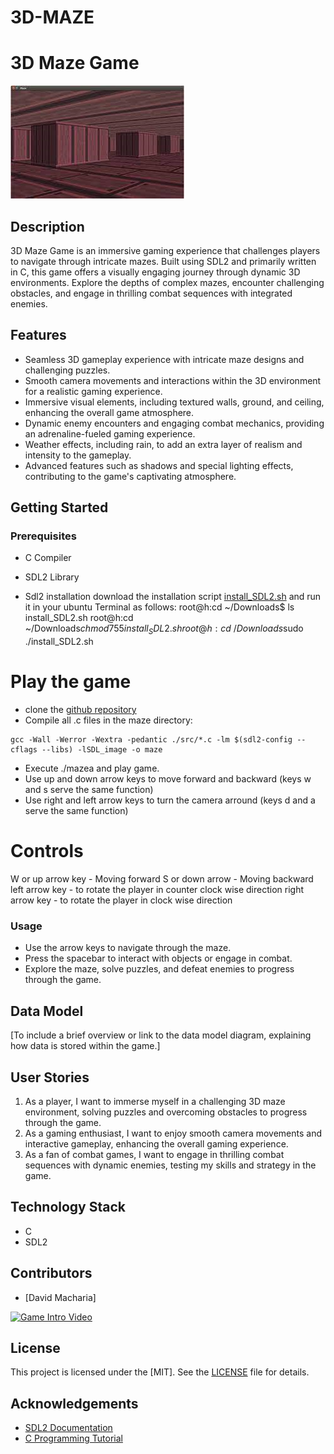 # 3D-MAZE

# 3D Maze Game

![Game Screenshot](screenshot.png)

## Description

3D Maze Game is an immersive gaming experience that challenges players to navigate through intricate mazes. Built using SDL2 and primarily written in C, this game offers a visually engaging journey through dynamic 3D environments. Explore the depths of complex mazes, encounter challenging obstacles, and engage in thrilling combat sequences with integrated enemies.

## Features

- Seamless 3D gameplay experience with intricate maze designs and challenging puzzles.
- Smooth camera movements and interactions within the 3D environment for a realistic gaming experience.
- Immersive visual elements, including textured walls, ground, and ceiling, enhancing the overall game atmosphere.
- Dynamic enemy encounters and engaging combat mechanics, providing an adrenaline-fueled gaming experience.
- Weather effects, including rain, to add an extra layer of realism and intensity to the gameplay.
- Advanced features such as shadows and special lighting effects, contributing to the game's captivating atmosphere.

## Getting Started

### Prerequisites

- C Compiler
- SDL2 Library

 - Sdl2 installation
download the installation script [install_SDL2.sh](https://s3.amazonaws.com/intranet-projects-files/holbertonschool-low_level_programming/graphics_programming/install_SDL2.sh) and run it in your ubuntu Terminal as follows:
root@h:cd ~/Downloads$ ls
install_SDL2.sh
root@h:cd ~/Downloads$chmod 755 install_SDL2.sh
root@h:cd ~/Downloads$sudo ./install_SDL2.sh

# Play the game
 - clone the [github repository](https://github.com/Susiniosgit/3D_Maze.git)
 - Compile all .c files in the maze directory:
  ```
  gcc -Wall -Werror -Wextra -pedantic ./src/*.c -lm $(sdl2-config --cflags --libs) -lSDL_image -o maze
   ```
 - Execute ./mazea and play game.
 - Use up and down arrow keys to move forward and backward (keys w and s serve the same function)
 - Use right and left arrow keys to turn the camera arround (keys d and a serve the same function)
# Controls
 W or up arrow key - Moving forward
 S or down arrow - Moving backward
 left arrow key - to rotate the player in counter clock wise direction
 right arrow key - to rotate the player in clock wise direction

### Usage

- Use the arrow keys to navigate through the maze.
- Press the spacebar to interact with objects or engage in combat.
- Explore the maze, solve puzzles, and defeat enemies to progress through the game.

## Data Model

[To include a brief overview or link to the data model diagram, explaining how data is stored within the game.]

## User Stories

1. As a player, I want to immerse myself in a challenging 3D maze environment, solving puzzles and overcoming obstacles to progress through the game.
2. As a gaming enthusiast, I want to enjoy smooth camera movements and interactive gameplay, enhancing the overall gaming experience.
3. As a fan of combat games, I want to engage in thrilling combat sequences with dynamic enemies, testing my skills and strategy in the game.

## Technology Stack

- C
- SDL2

## Contributors

- [David Macharia]

[![Game Intro Video](https://img.youtube.com/vi/yxflS4_jWE8/0.jpg)](https://youtu.be/yxflS4_jWE8)

## License

This project is licensed under the [MIT]. See the [LICENSE](LICENSE) file for details.

## Acknowledgements

- [SDL2 Documentation](https://wiki.libsdl.org/)
- [C Programming Tutorial](https://www.learn-c.org/)
